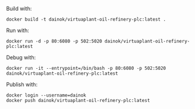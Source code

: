 Build with:

```
docker build -t dainok/virtuaplant-oil-refinery-plc:latest .
```

Run with:

```
docker run -d -p 80:6080 -p 502:5020 dainok/virtuaplant-oil-refinery-plc:latest
```

Debug with:

```
docker run -it --entrypoint=/bin/bash -p 80:6080 -p 502:5020 dainok/virtuaplant-oil-refinery-plc:latest
```

Publish with:

```
docker login --username=dainok
docker push dainok/virtuaplant-oil-refinery-plc:latest
```
